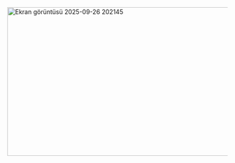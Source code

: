 <img width="715" height="340" alt="Ekran görüntüsü 2025-09-26 202145" src="https://github.com/user-attachments/assets/de99f347-6f31-45ea-9be5-9cbf42637a90" />
